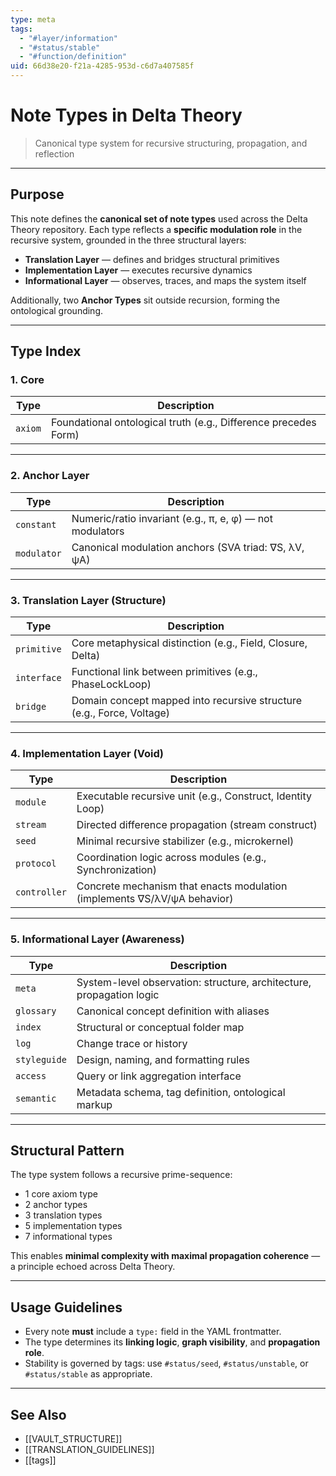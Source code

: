 ```yaml
---
type: meta
tags:
  - "#layer/information"
  - "#status/stable"
  - "#function/definition"
uid: 66d38e20-f21a-4285-953d-c6d7a407585f
---
```


# Note Types in Delta Theory
> Canonical type system for recursive structuring, propagation, and reflection

---

## Purpose

This note defines the **canonical set of note types** used across the Delta Theory repository.
Each type reflects a **specific modulation role** in the recursive system, grounded in the three structural layers:

- **Translation Layer** — defines and bridges structural primitives
- **Implementation Layer** — executes recursive dynamics
- **Informational Layer** — observes, traces, and maps the system itself

Additionally, two **Anchor Types** sit outside recursion, forming the ontological grounding.

---

## Type Index

### 1. Core

| Type     | Description |
|----------|-------------|
| `axiom`  | Foundational ontological truth (e.g., Difference precedes Form) |

---

### 2. Anchor Layer

| Type        | Description |
|-------------|-------------|
| `constant`  | Numeric/ratio invariant (e.g., π, e, φ) — not modulators |
| `modulator` | Canonical modulation anchors (SVA triad: ∇S, λV, ψA) |

---

### 3. Translation Layer (Structure)

| Type        | Description |
|-------------|-------------|
| `primitive` | Core metaphysical distinction (e.g., Field, Closure, Delta) |
| `interface` | Functional link between primitives (e.g., PhaseLockLoop) |
| `bridge`    | Domain concept mapped into recursive structure (e.g., Force, Voltage) |

---

### 4. Implementation Layer (Void)

| Type         | Description |
|--------------|-------------|
| `module`     | Executable recursive unit (e.g., Construct, Identity Loop) |
| `stream`     | Directed difference propagation (stream construct) |
| `seed`       | Minimal recursive stabilizer (e.g., microkernel) |
| `protocol`   | Coordination logic across modules (e.g., Synchronization) |
| `controller` | Concrete mechanism that enacts modulation (implements ∇S/λV/ψA behavior) |

---

### 5. Informational Layer (Awareness)

| Type         | Description |
|--------------|-------------|
| `meta`       | System-level observation: structure, architecture, propagation logic |
| `glossary`   | Canonical concept definition with aliases |
| `index`      | Structural or conceptual folder map |
| `log`        | Change trace or history |
| `styleguide` | Design, naming, and formatting rules |
| `access`     | Query or link aggregation interface |
| `semantic`   | Metadata schema, tag definition, ontological markup |

---

## Structural Pattern

The type system follows a recursive prime-sequence:

- 1 core axiom type
- 2 anchor types
- 3 translation types
- 5 implementation types
- 7 informational types

This enables **minimal complexity with maximal propagation coherence** — a principle echoed across Delta Theory.

---

## Usage Guidelines

- Every note **must** include a `type:` field in the YAML frontmatter.
- The type determines its **linking logic**, **graph visibility**, and **propagation role**.
- Stability is governed by tags: use `#status/seed`, `#status/unstable`, or `#status/stable` as appropriate.

---

## See Also

- [[VAULT_STRUCTURE]]
- [[TRANSLATION_GUIDELINES]]
- [[tags]]
